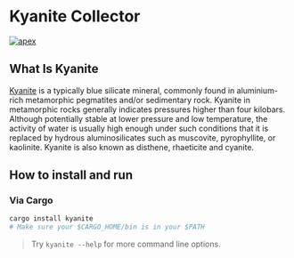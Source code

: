 # Kyanite Collector

[![apex](https://i.imgur.com/1GVFeT6.png)](https://luciascipher.com/)

## What Is Kyanite

[Kyanite](https://en.wikipedia.org/wiki/Kyanite) is a typically blue silicate mineral,
commonly found in aluminium-rich metamorphic pegmatites and/or sedimentary rock.
Kyanite in metamorphic rocks generally indicates pressures higher than four kilobars.
Although potentially stable at lower pressure and low temperature,
the activity of water is usually high enough under such conditions that it is
replaced by hydrous aluminosilicates such as muscovite, pyrophyllite, or kaolinite.
Kyanite is also known as disthene, rhaeticite and cyanite.

## How to install and run

### Via Cargo

```sh
cargo install kyanite
# Make sure your $CARGO_HOME/bin is in your $PATH
```

> Try `kyanite --help` for more command line options.
